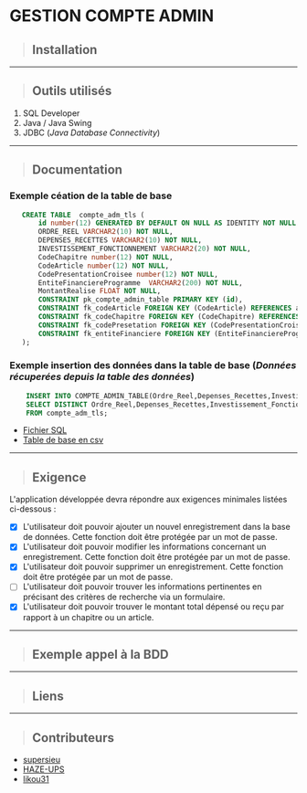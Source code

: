 # GESTION COMPTE ADMIN

>## Installation

---
> ## Outils utilisés
  1. SQL Developer
  2. Java / Java Swing
  3. JDBC (*Java Database Connectivity*)
---
>## Documentation
### Exemple céation de la table de base
 ```sql
    CREATE TABLE  compte_adm_tls (
        id number(12) GENERATED BY DEFAULT ON NULL AS IDENTITY NOT NULL ,
        ORDRE_REEL VARCHAR2(10) NOT NULL,
        DEPENSES_RECETTES VARCHAR2(10) NOT NULL,
        INVESTISSEMENT_FONCTIONNEMENT VARCHAR2(20) NOT NULL,
        CodeChapitre number(12) NOT NULL,
        CodeArticle number(12) NOT NULL,
        CodePresentationCroisee number(12) NOT NULL,
        EntiteFinanciereProgramme  VARCHAR2(200) NOT NULL,
        MontantRealise FLOAT NOT NULL,
        CONSTRAINT pk_compte_admin_table PRIMARY KEY (id),
        CONSTRAINT fk_codeArticle FOREIGN KEY (CodeArticle) REFERENCES article (codeArticle),
        CONSTRAINT fk_codeChapitre FOREIGN KEY (CodeChapitre) REFERENCES chapitre (codeChapitre),
        CONSTRAINT fk_codePresetation FOREIGN KEY (CodePresentationCroisee) REFERENCES presentationcroisee (codePresentationCroisee),
        CONSTRAINT fk_entiteFinanciere FOREIGN KEY (EntiteFinanciereProgramme ) REFERENCES entitefinanciereprogramme(EntiteFinanciereProgramme)
    ); 
  ``` 
### Exemple insertion des données dans la table de base (*Données récuperées depuis la table des données*)

```sql 
    INSERT INTO COMPTE_ADMIN_TABLE(Ordre_Reel,Depenses_Recettes,Investissement_Fonctionnement,codeChapitre,codeArticle,codePresentationCroisee,entiteFinanciereProgramme,montantRealise)
    SELECT DISTINCT Ordre_Reel,Depenses_Recettes,Investissement_Fonctionnement,  codeChapitre,codeArticle,codePresentationCroisee,entiteFinanciereProgramme,montantRealise 
    FROM compte_adm_tls;
```
- [Fichier SQL](https://github.com/stanBPS/sgbd_compte_admin_tlse/tree/master/SGBD/Creation_table.sql)
- [Table de base en csv](https://github.com/stanBPS/sgbd_compte_admin_tlse/tree/master/SGBD/compte_adm_tls.csv)

---
>## Exigence
L'application développée devra répondre aux exigences minimales listées ci-dessous :
- [x] L'utilisateur doit pouvoir ajouter un nouvel enregistrement dans la base de données. Cette fonction doit être protégée par un mot de passe.
- [x] L'utilisateur doit pouvoir modifier les informations concernant un enregistrement. Cette fonction doit être protégée par un mot de passe.
- [x] L'utilisateur doit pouvoir supprimer un enregistrement. Cette fonction doit être protégée par un mot de passe.
- [ ] L'utilisateur doit pouvoir trouver les informations pertinentes en précisant des critères de recherche via un formulaire.
- [x] L'utilisateur doit pouvoir trouver le montant total dépensé ou reçu par rapport à un chapitre ou un article.

---
>## Exemple appel à la BDD

---
>## Liens
---
> ## Contributeurs
- [supersieu](https://github.com/supersieu)
- [HAZE-UPS](https://github.com/Huze-UPS)
- [likou31](https://github.com/likou31)

